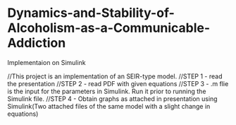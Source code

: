 # Dynamics-and-Stability-of-Alcoholism-as-a-Communicable-Addiction
Implementaion on Simulink

//This project is an implementation of an SEIR-type model.
//STEP 1 - read the presentation
//STEP 2 - read PDF with given equations
//STEP 3 - .m flie is the input for the parameters in Simulink. Run it prior to running the Simulink file.
//STEP 4 - Obtain graphs as attached in presentation using Simulink(Two attached files of the same model with a slight change in equations)
